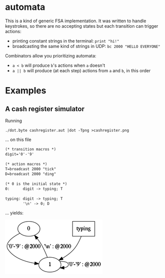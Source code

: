 # automata
This is a kind of generic FSA implementation.
It was written to handle keystrokes, so there are no accepting states but each transition can trigger actions:
- printing constant strings in the terminal: `print "hi!"`
- broadcasting the same kind of strings in UDP: `bc 2000 "HELLO EVERYONE"`

Combinators allow you prioritizing automata:
- `a < b` will produce `b`'s actions when `a` doesn't
- `a || b` will produce (at each step) actions from `a` and `b`, in this order

# Examples
## A cash register simulator
Running
```
./dot.byte cashregister.aut |dot -Tpng >cashregister.png
```
... on this file

    (* transition macros *)
    digit='0'-'9'

    (* action macros *)
    T=broadcast 2000 "tick"
    D=broadcast 2000 "ding"

    (* 0 is the initial state *)
    0:      digit -> typing; T

    typing: digit -> typing; T
            '\n' -> 0; D
... yields:

![Cash register graph](cashregister.png?raw=true)
